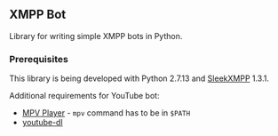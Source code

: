 ## XMPP Bot

Library for writing simple XMPP bots in Python.

### Prerequisites

This library is being developed with Python 2.7.13
and [SleekXMPP](https://github.com/fritzy/SleekXMPP) 1.3.1.

Additional requirements for YouTube bot:
 - [MPV Player](https://github.com/mpv-player/mpv) - `mpv` command has to be
 in `$PATH`
 - [youtube-dl](https://rg3.github.io/youtube-dl/)

